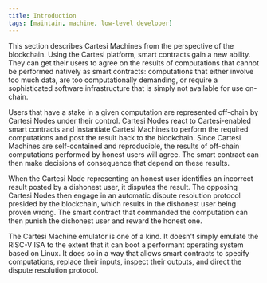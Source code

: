 ```yaml
---
title: Introduction
tags: [maintain, machine, low-level developer]
---
```


This section describes Cartesi Machines from the perspective of the blockchain.
Using the Cartesi platform, smart contracts gain a new ability.
They can get their users to agree on the results of computations that cannot be performed natively as smart contracts: computations that either involve too much data, are too computationally demanding, or require a sophisticated software infrastructure that is simply not available for use on-chain.

Users that have a stake in a given computation are represented off-chain by Cartesi Nodes under their control.
Cartesi Nodes react to Cartesi-enabled smart contracts and instantiate Cartesi Machines to perform the required computations and post the result back to the blockchain.
Since Cartesi Machines are self-contained and reproducible, the results of off-chain computations performed by honest users will agree.
The smart contract can then make decisions of consequence that depend on these results.

When the Cartesi Node representing an honest user identifies an incorrect result posted by a dishonest user, it disputes the result.
The opposing Cartesi Nodes then engage in an automatic dispute resolution protocol presided by the blockchain, which results in the dishonest user being proven wrong.
The smart contract that commanded the computation can then punish the dishonest user and reward the honest one.

The Cartesi Machine emulator is one of a kind.
It doesn't simply emulate the RISC-V ISA to the extent that it can boot a performant operating system based on Linux.
It does so in a way that allows smart contracts to specify computations, replace their inputs, inspect their outputs, and direct the dispute resolution protocol.

